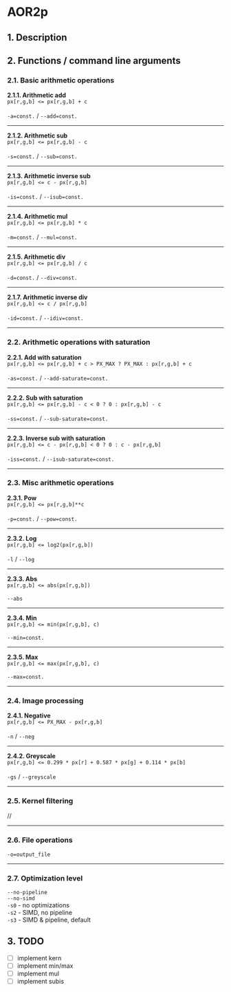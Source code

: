 # AOR2p
## 1. Description

## 2. Functions / command line arguments
### 2.1. Basic arithmetic operations
**2.1.1.  Arithmetic add**\
`px[r,g,b] <= px[r,g,b] + c`\
\
`-a=const.` / `--add=const.`
___
**2.1.2.  Arithmetic sub**\
`px[r,g,b] <= px[r,g,b] - c`\
\
`-s=const.` / `--sub=const.`
___
**2.1.3.  Arithmetic inverse sub**\
`px[r,g,b] <= c - px[r,g,b]`\
\
`-is=const.` / `--isub=const.`
___
**2.1.4.  Arithmetic mul**\
`px[r,g,b] <= px[r,g,b] * c`\
\
`-m=const.` / `--mul=const.`
___
**2.1.5.  Arithmetic div**\
`px[r,g,b] <= px[r,g,b] / c`\
\
`-d=const.` / `--div=const.`
___
**2.1.7.  Arithmetic inverse div**\
`px[r,g,b] <= c / px[r,g,b]`\
\
`-id=const.` / `--idiv=const.`
___
### 2.2. Arithmetic operations with saturation
**2.2.1. Add with saturation**\
`px[r,g,b] <= px[r,g,b] + c > PX_MAX ? PX_MAX : px[r,g,b] + c`\
\
`-as=const.` / `--add-saturate=const.`
___
**2.2.2. Sub with saturation**\
`px[r,g,b] <= px[r,g,b] - c < 0 ? 0 : px[r,g,b] - c`\
\
`-ss=const.` / `--sub-saturate=const.`
___
**2.2.3. Inverse sub with saturation**\
`px[r,g,b] <= c - px[r,g,b] < 0 ? 0 : c - px[r,g,b]`\
\
`-iss=const.` / `--isub-saturate=const.`
___
### 2.3. Misc arithmetic operations
**2.3.1.  Pow**\
`px[r,g,b] <= px[r,g,b]**c`\
\
`-p=const.` / `--pow=const.`
___
**2.3.2.  Log**\
`px[r,g,b] <= log2(px[r,g,b])`\
\
`-l` / `--log`
___
**2.3.3.  Abs**\
`px[r,g,b] <= abs(px[r,g,b])`\
\
`--abs`
___
**2.3.4.  Min**\
`px[r,g,b] <= min(px[r,g,b], c)`\
\
`--min=const.`
___
**2.3.5.  Max**\
`px[r,g,b] <= max(px[r,g,b], c)`\
\
`--max=const.`
___
### 2.4. Image processing
**2.4.1.  Negative**\
`px[r,g,b] <= PX_MAX - px[r,g,b]`\
\
`-n` / `--neg`
___
**2.4.2.  Greyscale**\
`px[r,g,b] <= 0.299 * px[r] + 0.587 * px[g] + 0.114 * px[b]`\
\
`-gs` / `--greyscale`
___
### 2.5. Kernel filtering
//
___
### 2.6. File operations
`-o=output_file`
___
### 2.7. Optimization level
`--no-pipeline`\
`--no-simd`\
`-s0` - no optimizations\
`-s2` - SIMD, no pipeline\
`-s3` - SIMD & pipeline, default
## 3. TODO
- [ ] implement kern
- [ ] implement min/max
- [ ] implement mul
- [ ] implement subis
